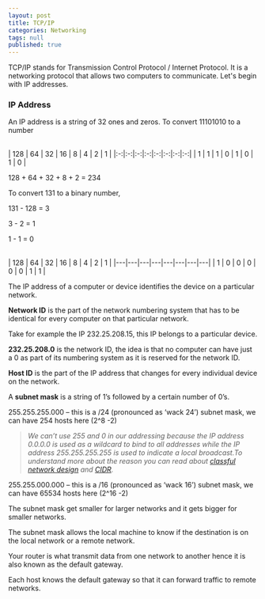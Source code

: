 ```yaml
---
layout: post
title: TCP/IP
categories: Networking
tags: null
published: true
---
```

TCP/IP stands for Transmission Control Protocol / Internet Protocol. It is a networking protocol that allows two computers to communicate. Let's begin with IP addresses.

### IP Address

An IP address is a string of 32 ones and zeros.
To convert 11101010 to a number

\
| 128 | 64 | 32 | 16 | 8 | 4 | 2 | 1 |
|:-:|:-:|:-:|:-:|:-:|:-:|:-:|:-:|
|  1  |  1 |  1 |  0 | 1 | 0 | 1 | 0 |

128 + 64 + 32 + 8 + 2 = 234

To convert 131 to a binary number,

131 - 128 = 3

3 - 2 = 1

1 - 1 = 0

\
| 128 | 64 | 32 | 16 | 8 | 4 | 2 | 1 |
|---|---|---|---|---|---|---|---|
|  1  |  0 |  0 |  0 | 0 | 0 | 1 | 1 |

The IP address of a computer or device identifies the device on a particular network.

**Network ID** is the part of the network numbering system that has to be identical for every computer on that particular network.

Take for example the IP 232.25.208.15, this IP belongs to a particular device.

**232.25.208.0** is the network ID, the idea is that no computer can have just a 0 as part of its numbering system as it is reserved for the network ID.

**Host ID** is the part of the IP address that changes for every individual device on the network.

A **subnet mask** is a string of 1’s followed by a certain number of 0’s.

255.255.255.000 – this is a /24 (pronounced as ‘wack 24’) subnet mask, we can have 254 hosts here (2^8 -2)


>_We can’t use 255 and 0 in our addressing because the IP address 0.0.0.0 is used as a wildcard to bind to all addresses while the IP address 255.255.255.255 is used to indicate a local broadcast.To understand more about the reason you can read about [classful network design](https://en.wikipedia.org/wiki/Classfulnetwork) and [CIDR](https://en.wikipedia.org/wiki/ClasslessInter-DomainRouting)._


255.255.000.000 – this is a /16 (pronounced as ‘wack 16’) subnet mask, we can have 65534 hosts here (2^16 -2)

The subnet mask get smaller for larger networks and it gets bigger for smaller networks.

The subnet mask allows the local machine to know if the destination is on the local network or a remote network.

Your router is what transmit data from one network to another hence it is also known as the default gateway.

Each host knows the default gateway so that it can forward traffic to remote networks.
